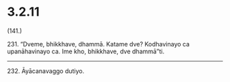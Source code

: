 # 3.2.11

(141.)

231\. “Dveme, bhikkhave, dhammā. Katame dve? Kodhavinayo ca upanāhavinayo ca. Ime kho, bhikkhave, dve dhammā”ti.

---

232\. Āyācanavaggo dutiyo.

